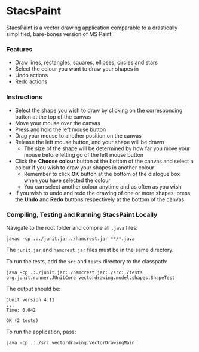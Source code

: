 # StacsPaint

StacsPaint is a vector drawing application comparable to a drastically simplified, bare-bones version of MS Paint.

### Features

  - Draw lines, rectangles, squares, ellipses, circles and stars
  - Select the colour you want to draw your shapes in
  - Undo actions
  - Redo actions

### Instructions

  - Select the shape you wish to draw by clicking on the corresponding button at the top of the canvas
  - Move your mouse over the canvas
  - Press and hold the left mouse button
  - Drag your mouse to another position on the canvas
  - Release the left mouse button, and your shape will be drawn
    - The size of the shape will be determined by how far you move your mouse before letting go of the left mouse button
  - Click the **Choose colour** button at the bottom of the canvas and select a colour if you wish to draw your shapes in another colour
    - Remember to click **OK** button at the bottom of the dialogue box when you have selected the colour
    - You can select another colour anytime and as often as you wish
  - If you wish to undo and redo the drawing of one or more shapes, press the **Undo** and **Redo** buttons respectively at the bottom of the canvas

  
### Compiling, Testing and Running StacsPaint **Locally**

Navigate to the root folder and compile all `.java` files:

```shell script
javac -cp .:./junit.jar:./hamcrest.jar **/*.java
```

The `junit.jar` and `hamcrest.jar` files must be in the same directory.

To run the tests, add the `src` and `tests` directory to the classpath:

```shell script
java -cp .:./junit.jar:./hamcrest.jar:./src:./tests org.junit.runner.JUnitCore vectordrawing.model.shapes.ShapeTest
```

The output should be:

```
JUnit version 4.11
...
Time: 0.042

OK (2 tests)
```

To run the application, pass:

```shell script
java -cp .:./src vectordrawing.VectorDrawingMain
```

